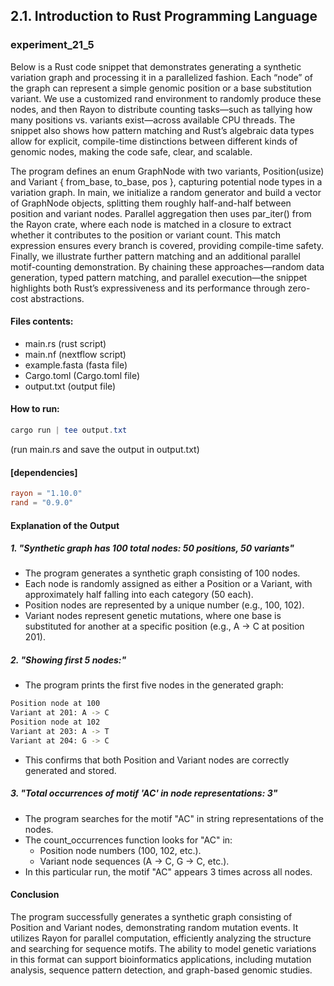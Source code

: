 ## 2.1. Introduction to Rust Programming Language

### experiment_21_5

Below is a Rust code snippet that demonstrates generating a synthetic variation graph and processing it in a parallelized fashion. Each “node” of the graph can represent a simple genomic position or a base substitution variant. We use a customized rand environment to randomly produce these nodes, and then Rayon to distribute counting tasks—such as tallying how many positions vs. variants exist—across available CPU threads. The snippet also shows how pattern matching and Rust’s algebraic data types allow for explicit, compile-time distinctions between different kinds of genomic nodes, making the code safe, clear, and scalable.

The program defines an enum GraphNode with two variants, Position(usize) and Variant { from_base, to_base, pos }, capturing potential node types in a variation graph. In main, we initialize a random generator and build a vector of GraphNode objects, splitting them roughly half-and-half between position and variant nodes. Parallel aggregation then uses par_iter() from the Rayon crate, where each node is matched in a closure to extract whether it contributes to the position or variant count. This match expression ensures every branch is covered, providing compile-time safety. Finally, we illustrate further pattern matching and an additional parallel motif-counting demonstration. By chaining these approaches—random data generation, typed pattern matching, and parallel execution—the snippet highlights both Rust’s expressiveness and its performance through zero-cost abstractions.

#### Files contents:
* main.rs (rust script)
* main.nf (nextflow script)
* example.fasta (fasta file)
* Cargo.toml (Cargo.toml file)
* output.txt (output file)

#### How to run:

```powershell
cargo run | tee output.txt
```

(run main.rs and save the output in output.txt)
  
#### [dependencies]

```toml
rayon = "1.10.0"
rand = "0.9.0"
```

#### Explanation of the Output

##### 1. "Synthetic graph has 100 total nodes: 50 positions, 50 variants"

* The program generates a synthetic graph consisting of 100 nodes.
* Each node is randomly assigned as either a Position or a Variant, with approximately half falling into each category (50 each).
* Position nodes are represented by a unique number (e.g., 100, 102).
* Variant nodes represent genetic mutations, where one base is substituted for another at a specific position (e.g., A → C at position 201).

##### 2. "Showing first 5 nodes:"

* The program prints the first five nodes in the generated graph:

```sh
Position node at 100
Variant at 201: A -> C
Position node at 102
Variant at 203: A -> T
Variant at 204: G -> C
```

* This confirms that both Position and Variant nodes are correctly generated and stored.

##### 3. "Total occurrences of motif 'AC' in node representations: 3"

* The program searches for the motif "AC" in string representations of the nodes.
* The count_occurrences function looks for "AC" in:
  * Position node numbers (100, 102, etc.).
  * Variant node sequences (A -> C, G -> C, etc.).
* In this particular run, the motif "AC" appears 3 times across all nodes.

#### Conclusion
The program successfully generates a synthetic graph consisting of Position and Variant nodes, demonstrating random mutation events. It utilizes Rayon for parallel computation, efficiently analyzing the structure and searching for sequence motifs. The ability to model genetic variations in this format can support bioinformatics applications, including mutation analysis, sequence pattern detection, and graph-based genomic studies.










